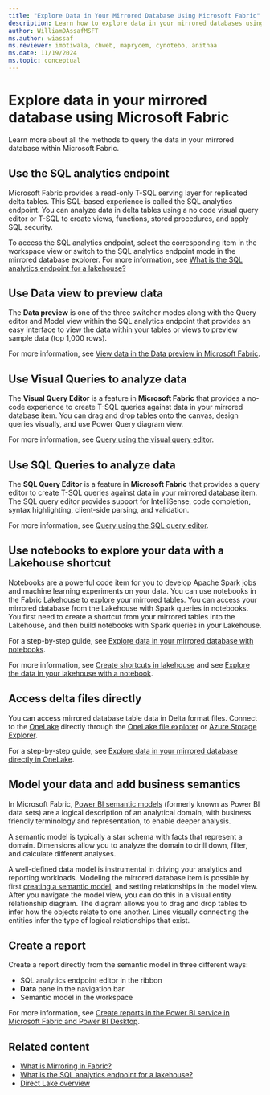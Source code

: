 ```yaml
---
title: "Explore Data in Your Mirrored Database Using Microsoft Fabric"
description: Learn how to explore data in your mirrored databases using Microsoft Fabric.
author: WilliamDAssafMSFT
ms.author: wiassaf
ms.reviewer: imotiwala, chweb, maprycem, cynotebo, anithaa
ms.date: 11/19/2024
ms.topic: conceptual
---
```

# Explore data in your mirrored database using Microsoft Fabric

Learn more about all the methods to query the data in your mirrored database within Microsoft Fabric.

## Use the SQL analytics endpoint

Microsoft Fabric provides a read-only T-SQL serving layer for replicated delta tables. This SQL-based experience is called the SQL analytics endpoint. You can analyze data in delta tables using a no code visual query editor or T-SQL to create views, functions, stored procedures, and apply SQL security.

To access the SQL analytics endpoint, select the corresponding item in the workspace view or switch to the SQL analytics endpoint mode in the mirrored database explorer. For more information, see [What is the SQL analytics endpoint for a lakehouse?](../data-engineering/lakehouse-sql-analytics-endpoint.md)

## Use Data view to preview data

The **Data preview** is one of the three switcher modes along with the Query editor and Model view within the SQL analytics endpoint that provides an easy interface to view the data within your tables or views to preview sample data (top 1,000 rows).

For more information, see [View data in the Data preview in Microsoft Fabric](../data-warehouse/data-preview.md).

## Use Visual Queries to analyze data

The **Visual Query Editor** is a feature in **Microsoft Fabric** that provides a no-code experience to create T-SQL queries against data in your mirrored database item. You can drag and drop tables onto the canvas, design queries visually, and use Power Query diagram view.

For more information, see [Query using the visual query editor](../data-warehouse/visual-query-editor.md).

## Use SQL Queries to analyze data

The **SQL Query Editor** is a feature in **Microsoft Fabric** that provides a query editor to create T-SQL queries against data in your mirrored database item. The SQL query editor provides support for IntelliSense, code completion, syntax highlighting, client-side parsing, and validation.

For more information, see [Query using the SQL query editor](../data-warehouse/sql-query-editor.md).

## Use notebooks to explore your data with a Lakehouse shortcut

Notebooks are a powerful code item for you to develop Apache Spark jobs and machine learning experiments on your data. You can use notebooks in the Fabric Lakehouse to explore your mirrored tables. You can access your mirrored database from the Lakehouse with Spark queries in notebooks. You first need to create a shortcut from your mirrored tables into the Lakehouse, and then build notebooks with Spark queries in your Lakehouse.

For a step-by-step guide, see [Explore data in your mirrored database with notebooks](../mirroring/explore-onelake-shortcut.md).

For more information, see [Create shortcuts in lakehouse](../data-engineering/lakehouse-shortcuts.md) and see [Explore the data in your lakehouse with a notebook](../data-engineering/lakehouse-notebook-explore.md).

## Access delta files directly

You can access mirrored database table data in Delta format files. Connect to the [OneLake](../onelake/onelake-overview.md) directly through the [OneLake file explorer](../onelake/onelake-file-explorer.md) or [Azure Storage Explorer](../onelake/onelake-azure-storage-explorer.md).

For a step-by-step guide, see [Explore data in your mirrored database directly in OneLake](../mirroring/explore-data-directly.md).

## Model your data and add business semantics

In Microsoft Fabric, [Power BI semantic models](../data-warehouse/semantic-models.md) (formerly known as Power BI data sets) are a logical description of an analytical domain, with business friendly terminology and representation, to enable deeper analysis. 

A semantic model is typically a star schema with facts that represent a domain. Dimensions allow you to analyze the domain to drill down, filter, and calculate different analyses.

A well-defined data model is instrumental in driving your analytics and reporting workloads. Modeling the mirrored database item is possible by first [creating a semantic model](../../data-warehouse/semantic-models.md#create-a-new-power-bi-semantic-model), and setting relationships in the model view. After you navigate the model view, you can do this in a visual entity relationship diagram. The diagram allows you to drag and drop tables to infer how the objects relate to one another. Lines visually connecting the entities infer the type of logical relationships that exist.

## Create a report

Create a report directly from the semantic model in three different ways:

- SQL analytics endpoint editor in the ribbon
- **Data** pane in the navigation bar
- Semantic model in the workspace

For more information, see [Create reports in the Power BI service in Microsoft Fabric and Power BI Desktop](../data-warehouse/reports-power-bi-service.md).

## Related content

- [What is Mirroring in Fabric?](../mirroring/overview.md)
- [What is the SQL analytics endpoint for a lakehouse?](../data-engineering/lakehouse-sql-analytics-endpoint.md)
- [Direct Lake overview](../fundamentals/direct-lake-overview.md)

